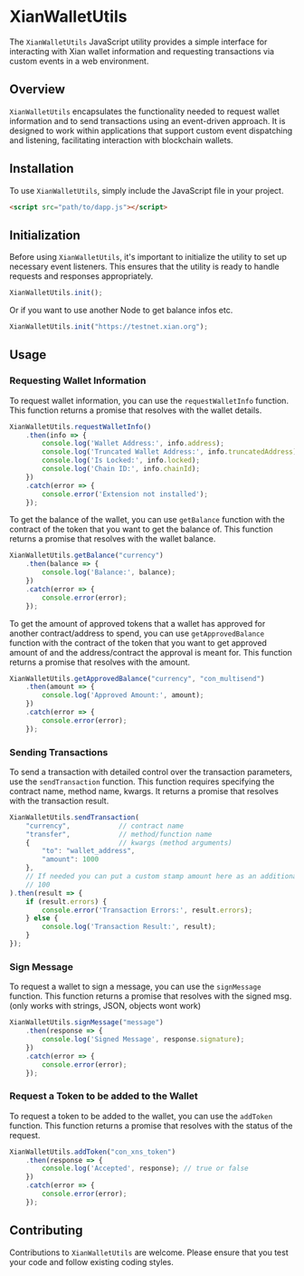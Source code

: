 # XianWalletUtils

The `XianWalletUtils` JavaScript utility provides a simple interface for interacting with Xian wallet information and requesting transactions via custom events in a web environment.

## Overview

`XianWalletUtils` encapsulates the functionality needed to request wallet information and to send transactions using an event-driven approach. It is designed to work within applications that support custom event dispatching and listening, facilitating interaction with blockchain wallets.

## Installation

To use `XianWalletUtils`, simply include the JavaScript file in your project.

```html
<script src="path/to/dapp.js"></script>
```

## Initialization

Before using `XianWalletUtils`, it's important to initialize the utility to set up necessary event listeners. This ensures that the utility is ready to handle requests and responses appropriately.

```javascript
XianWalletUtils.init();
```

Or if you want to use another Node to get balance infos etc.

```javascript
XianWalletUtils.init("https://testnet.xian.org");
```

## Usage

### Requesting Wallet Information

To request wallet information, you can use the `requestWalletInfo` function. This function returns a promise that resolves with the wallet details.

```javascript
XianWalletUtils.requestWalletInfo()
    .then(info => {
        console.log('Wallet Address:', info.address);
        console.log('Truncated Wallet Address:', info.truncatedAddress);
        console.log('Is Locked:', info.locked);
        console.log('Chain ID:', info.chainId);
    })
    .catch(error => {
        console.error('Extension not installed');
    });
```

To get the balance of the wallet, you can use `getBalance` function with the contract of the token that you want to get the balance of. This function returns a promise that resolves with the wallet balance.

```javascript
XianWalletUtils.getBalance("currency")
    .then(balance => {
        console.log('Balance:', balance);
    })
    .catch(error => {
        console.error(error);
    });
```

To get the amount of approved tokens that a wallet has approved for another contract/address to spend, you can use `getApprovedBalance` function with the contract of the token that you want to get approved amount of and the address/contract the approval is meant for. This function returns a promise that resolves with the amount.

```javascript
XianWalletUtils.getApprovedBalance("currency", "con_multisend")
    .then(amount => {
        console.log('Approved Amount:', amount);
    })
    .catch(error => {
        console.error(error);
    });
```

### Sending Transactions

To send a transaction with detailed control over the transaction parameters, use the `sendTransaction` function. This function requires specifying the contract name, method name, kwargs. It returns a promise that resolves with the transaction result.

```javascript
XianWalletUtils.sendTransaction(
    "currency",            // contract name
    "transfer",            // method/function name
    {                      // kwargs (method arguments)
        "to": "wallet_address",
        "amount": 1000
    },
    // If needed you can put a custom stamp amount here as an additional arg like
    // 100
).then(result => {
    if (result.errors) {
        console.error('Transaction Errors:', result.errors);
    } else {
        console.log('Transaction Result:', result);
    }
});
```

### Sign Message

To request a wallet to sign a message, you can use the `signMessage` function. This function returns a promise that resolves with the signed msg. (only works with strings, JSON, objects wont work)

```javascript
XianWalletUtils.signMessage("message")
    .then(response => {
        console.log('Signed Message', response.signature);
    })
    .catch(error => {
        console.error(error);
    });
```

### Request a Token to be added to the Wallet

To request a token to be added to the wallet, you can use the `addToken` function. This function returns a promise that resolves with the status of the request.

```javascript
XianWalletUtils.addToken("con_xns_token")
    .then(response => {
        console.log('Accepted', response); // true or false
    })
    .catch(error => {
        console.error(error);
    });
```


## Contributing

Contributions to `XianWalletUtils` are welcome. Please ensure that you test your code and follow existing coding styles.
